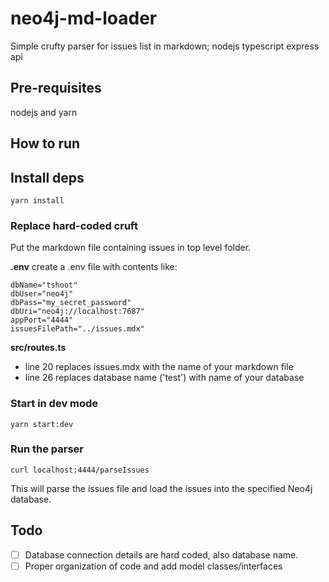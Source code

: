 # neo4j-md-loader

Simple crufty parser for issues list in markdown; nodejs typescript express api

## Pre-requisites

nodejs and yarn

## How to run

## Install deps

```
yarn install
```

### Replace hard-coded cruft

Put the markdown file containing issues in top level folder.

**.env**
create a .env file with contents like:

```
dbName="tshoot"
dbUser="neo4j"
dbPass="my_secret_password"
dbUri="neo4j://localhost:7687"
appPort="4444"
issuesFilePath="../issues.mdx"
```

**src/routes.ts**
- line 20 replaces issues.mdx with the name of your markdown file
- line 26 replaces database name ('test') with name of your database

### Start in dev mode

```
yarn start:dev
```

### Run the parser

```
curl localhost:4444/parseIssues
```

This will parse the issues file and load the issues into the specified Neo4j database.

## Todo

- [ ] Database connection details are hard coded, also database name.
- [ ] Proper organization of code and add model classes/interfaces
